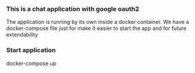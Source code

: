 ### This is a chat application with google oauth2

The application is running by its own inside a docker container.
We have a docker-compose file just for make it easier to start the app and for 
future extendability 

### Start application

docker-compose up